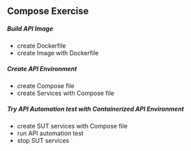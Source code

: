 Compose Exercise
---

##### Build API Image
- create Dockerfile
- create Image with Dockerfile

##### Create API Environment
- create Compose file
- create Services with Compose file

##### Try API Automation test with Containerized API Environment
- create SUT services with Compose file
- run API automation test
- stop SUT services
